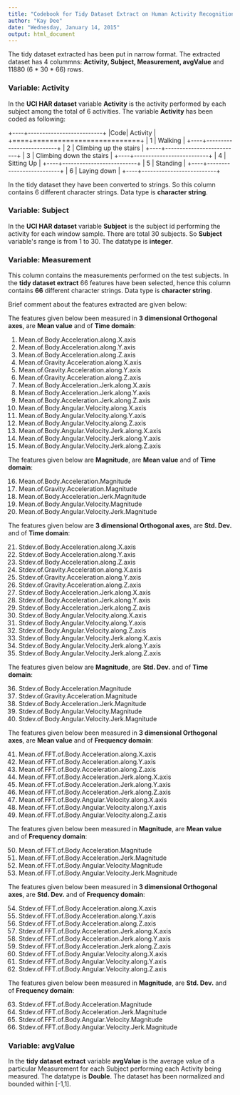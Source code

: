 ```yaml
---
title: "Codebook for Tidy Dataset Extract on Human Activity Recognition Using Smartphones"
author: "Kay Dee"
date: "Wednesday, January 14, 2015"
output: html_document
---
```


The tidy dataset extracted has been put in narrow format. The extracted dataset has 4 colummns: **Activity, Subject, Measurement, avgValue** and 11880 (6 * 30 * 66) rows. 


### Variable: Activity

In the **UCI HAR dataset** variable **Activity** is the activity performed by each subject among the total of 6 activities. The variable **Activity** has been coded as following:

+----+--------------------------+
|Code| Activity                 |
+====+==========================+
| 1  | Walking                  |
+----+--------------------------+
| 2  | Climbing up the stairs   |
+----+--------------------------+
| 3  | Climbing down the stairs |
+----+--------------------------+
| 4  | Sitting Up               |
+----+--------------------------+
| 5  | Standing                 |
+----+--------------------------+
| 6  | Laying down              |
+----+--------------------------+

In the tidy dataset they have been converted to strings. So this column contains 6 different character strings. Data type is **character string**.



### Variable: Subject

In the **UCI HAR dataset** variable **Subject** is the subject id performing the activity for each window sample. There are total 30 subjects. So **Subject** variable's range is from 1 to 30. The datatype is **integer**.



### Variable: Measurement

This column contains the measurements performed on the test subjects. In the **tidy dataset extract** 66 features have been selected, hence this column contains **66** different character strings. Data type is **character string**.

Brief comment about the features extracted are given below:
  
The features given below been measured in **3 dimensional Orthogonal axes**, are **Mean value** and of **Time domain**:

1. Mean.of.Body.Acceleration.along.X.axis
2. Mean.of.Body.Acceleration.along.Y.axis
3. Mean.of.Body.Acceleration.along.Z.axis
4. Mean.of.Gravity.Acceleration.along.X.axis
5. Mean.of.Gravity.Acceleration.along.Y.axis
6. Mean.of.Gravity.Acceleration.along.Z.axis
7. Mean.of.Body.Acceleration.Jerk.along.X.axis
8. Mean.of.Body.Acceleration.Jerk.along.Y.axis
9. Mean.of.Body.Acceleration.Jerk.along.Z.axis
10. Mean.of.Body.Angular.Velocity.along.X.axis
11. Mean.of.Body.Angular.Velocity.along.Y.axis
12. Mean.of.Body.Angular.Velocity.along.Z.axis
13. Mean.of.Body.Angular.Velocity.Jerk.along.X.axis
14. Mean.of.Body.Angular.Velocity.Jerk.along.Y.axis
15. Mean.of.Body.Angular.Velocity.Jerk.along.Z.axis


The features given below are **Magnitude**, are **Mean value** and of **Time domain**:

16. Mean.of.Body.Acceleration.Magnitude
17. Mean.of.Gravity.Acceleration.Magnitude
18. Mean.of.Body.Acceleration.Jerk.Magnitude
19. Mean.of.Body.Angular.Velocity.Magnitude
20. Mean.of.Body.Angular.Velocity.Jerk.Magnitude


The features given below are **3 dimensional Orthogonal axes**, are **Std. Dev.** and of **Time domain**:

21. Stdev.of.Body.Acceleration.along.X.axis
22. Stdev.of.Body.Acceleration.along.Y.axis
23. Stdev.of.Body.Acceleration.along.Z.axis
24. Stdev.of.Gravity.Acceleration.along.X.axis
25. Stdev.of.Gravity.Acceleration.along.Y.axis
26. Stdev.of.Gravity.Acceleration.along.Z.axis
27. Stdev.of.Body.Acceleration.Jerk.along.X.axis
28. Stdev.of.Body.Acceleration.Jerk.along.Y.axis
29. Stdev.of.Body.Acceleration.Jerk.along.Z.axis
30. Stdev.of.Body.Angular.Velocity.along.X.axis
31. Stdev.of.Body.Angular.Velocity.along.Y.axis
32. Stdev.of.Body.Angular.Velocity.along.Z.axis
33. Stdev.of.Body.Angular.Velocity.Jerk.along.X.axis
34. Stdev.of.Body.Angular.Velocity.Jerk.along.Y.axis
35. Stdev.of.Body.Angular.Velocity.Jerk.along.Z.axis


The features given below are **Magnitude**, are **Std. Dev.** and of **Time domain**:

36. Stdev.of.Body.Acceleration.Magnitude
37. Stdev.of.Gravity.Acceleration.Magnitude
38. Stdev.of.Body.Acceleration.Jerk.Magnitude
39. Stdev.of.Body.Angular.Velocity.Magnitude
40. Stdev.of.Body.Angular.Velocity.Jerk.Magnitude


The features given below been measured in **3 dimensional Orthogonal axes**, are **Mean value** and of **Frequency domain**:

41. Mean.of.FFT.of.Body.Acceleration.along.X.axis
42. Mean.of.FFT.of.Body.Acceleration.along.Y.axis
43. Mean.of.FFT.of.Body.Acceleration.along.Z.axis
44. Mean.of.FFT.of.Body.Acceleration.Jerk.along.X.axis
45. Mean.of.FFT.of.Body.Acceleration.Jerk.along.Y.axis
46. Mean.of.FFT.of.Body.Acceleration.Jerk.along.Z.axis
47. Mean.of.FFT.of.Body.Angular.Velocity.along.X.axis
48. Mean.of.FFT.of.Body.Angular.Velocity.along.Y.axis
49. Mean.of.FFT.of.Body.Angular.Velocity.along.Z.axis


The features given below been measured in **Magnitude**, are **Mean value** and of **Frequency domain**:

50. Mean.of.FFT.of.Body.Acceleration.Magnitude
51. Mean.of.FFT.of.Body.Acceleration.Jerk.Magnitude
52. Mean.of.FFT.of.Body.Angular.Velocity.Magnitude
53. Mean.of.FFT.of.Body.Angular.Velocity.Jerk.Magnitude


The features given below been measured in **3 dimensional Orthogonal axes**, are **Std. Dev.** and of **Frequency domain**:

54. Stdev.of.FFT.of.Body.Acceleration.along.X.axis
55. Stdev.of.FFT.of.Body.Acceleration.along.Y.axis
56. Stdev.of.FFT.of.Body.Acceleration.along.Z.axis
57. Stdev.of.FFT.of.Body.Acceleration.Jerk.along.X.axis
58. Stdev.of.FFT.of.Body.Acceleration.Jerk.along.Y.axis
59. Stdev.of.FFT.of.Body.Acceleration.Jerk.along.Z.axis
60. Stdev.of.FFT.of.Body.Angular.Velocity.along.X.axis
61. Stdev.of.FFT.of.Body.Angular.Velocity.along.Y.axis
62. Stdev.of.FFT.of.Body.Angular.Velocity.along.Z.axis


The features given below been measured in **Magnitude**, are **Std. Dev.** and of **Frequency domain**:

63. Stdev.of.FFT.of.Body.Acceleration.Magnitude
64. Stdev.of.FFT.of.Body.Acceleration.Jerk.Magnitude
65. Stdev.of.FFT.of.Body.Angular.Velocity.Magnitude
66. Stdev.of.FFT.of.Body.Angular.Velocity.Jerk.Magnitude



### Variable: avgValue

In the **tidy dataset extract** variable **avgValue** is the average value of a particular Measurement for each Subject performing each Activity being measured. The datatype is **Double**. The dataset has been normalized and bounded within [-1,1].
